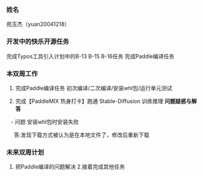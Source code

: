 ### 姓名

苑玉杰（yuan20041218）

### 开发中的快乐开源任务

完成Typos工具引入计划中的B-13 B-15 B-16任务
完成Paddle编译任务

### 本双周工作

1. 完成Paddle编译任务 初次编译/二次编译/安装whl包/运行单元测试

2. 完成【PaddleMIX 热身打卡】跑通 Stable-Diffusion 训练推理 
 **问题疑惑与解答**

   - 问题 安装whl包时安装失败

     答:发现下载方式被认为是在本地文件了，修改后重新下载

### 未来双周计划

1. 把Paddle编译的问题解决
2.接着完成其他任务